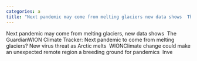 ```yaml
---
categories: a
title: "Next pandemic may come from melting glaciers new data shows  The Guardian"
---
```

Next pandemic may come from melting glaciers, new data shows&nbsp;&nbsp;The GuardianWION Climate Tracker: Next pandemic to come from melting glaciers? New virus threat as Arctic melts&nbsp;&nbsp;WIONClimate change could make an unexpected remote region a breeding ground for pandemics&nbsp;&nbsp;Inve